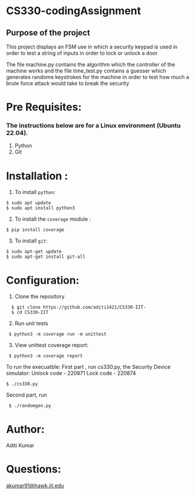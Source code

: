 # CS330-codingAssignment

## Purpose of the project

This project displays an FSM use in which a security keypad is used in order to test a string of inputs in order to lock or unlock a door

The file machine.py contains the algorithm which the controller of the machine works and the file time_test.py contains a guesser which generates randome keystrokes for the machine in order to test how much a brute force attack would take to break the security 

# Pre Requisites: 
### The instructions below are for a Linux environment (Ubuntu 22.04).
1. Python
2. Git

# Installation :
1. To install `python`:
```
$ sudo apt update
$ sudo apt install python3
```

2. To install the `coverage` module :
```
$ pip install coverage
```

3. To install `git`:
```
$ sudo apt-get update
$ sudo apt-get install git-all
```

# Configuration: 
1. Clone the repository
```
  $ git clone https://github.com/aditi1421/CS330-IIT-
  $ cd CS330-IIT
```
2. Run unit tests 
```
 $ python3 -m coverage run -m unittest
```
3. View unittest coverage report:
```
 $ python3 -m coverage report
```
To run the execuatble: 
First part , run cs330.py, the Security Device simulator:
Unlock code - 220871
Lock code - 220874
```
$ ./cs330.py
```
Second part, run 
```
 $ ./randomgen.py
```
# Author:
Aditi Kumar 

# Questions:
akumar91@hawk.iit.edu

